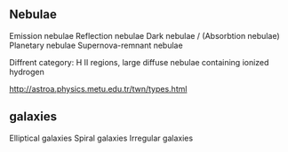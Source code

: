 ## Nebulae

Emission nebulae
Reflection nebulae
Dark nebulae / (Absorbtion nebulae)
Planetary nebulae
Supernova-remnant nebulae

Diffrent category: H II regions, large diffuse nebulae containing ionized hydrogen

http://astroa.physics.metu.edu.tr/twn/types.html

## galaxies

Elliptical galaxies
Spiral galaxies
Irregular galaxies
